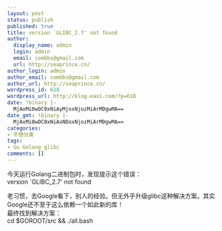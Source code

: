 ```yaml
---
layout: post
status: publish
published: true
title: version `GLIBC_2.7' not found
author:
  display_name: admin
  login: admin
  email: combbs@gmail.com
  url: http://seaprince.cn/
author_login: admin
author_email: combbs@gmail.com
author_url: http://seaprince.cn/
wordpress_id: 618
wordpress_url: http://blog.eaxi.com/?p=618
date: !binary |-
  MjAxMi0wOC0xNiAyMjoxNjozMiArMDgwMA==
date_gmt: !binary |-
  MjAxMi0wOC0xNiAxNDoxNjozMiArMDgwMA==
categories:
- 不想分类
tags:
- Go Golang glibc
comments: []
---
```

<p>今天运行Golang二进制包时，发现提示这个错误：<br />
    version `GLIBC_2.7' not found</p>
<p>老习惯，去Google看下，别人的经验。但无外乎升级glibc这种解决方案。其实Google还不至于这么依赖一个如此新的库！<br />
最终找到解决方案：<br />
    cd $GOROOT&#47;src && .&#47;all.bash</p>

